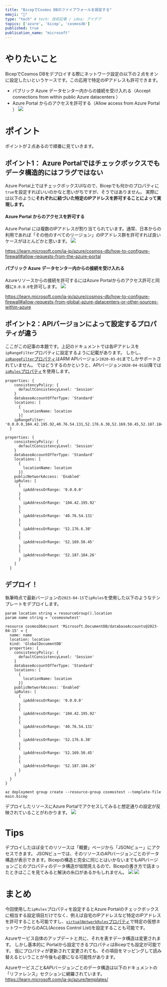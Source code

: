 ```yaml
---
title: "BicepでCosmos DBのファイアウォールを設定する"
emoji: "📑"
type: "tech" # tech: 技術記事 / idea: アイデア
topics: ['azure', 'bicep', 'cosmosdb']
published: true
publication_name: "microsoft"
---
```


# やりたいこと
BicepでCosmos DBをデプロイする際にネットワーク設定の以下の２点をオンに設定したいというケースです。この応用で特定のIPアドレスも許可できます。
- パブリック Azure データセンター内からの接続を受け入れる（Accept connections from within public Azure datacenters
）
- Azure Portal からのアクセスを許可する（Allow access from Azure Portal
）
![](/images/azure-cosmosdb-fwrule-bicep/want.png)

# ポイント
ポイントが２点あるので順番に見ていきます。

## ポイント1： Azure Portalではチェックボックスでもデータ構造的にはフラグではない
Azure Portal上ではチェックボックスUIなので、Bicepでも何かのプロパティに`true`を設定すればいいのかなと思いがちですが、そうではありません。
実際には以下のように**それぞれに紐づいた特定のIPアドレスを許可することによって実現します。**

#### Azure Portal からのアクセスを許可する
Azure Portal には複数のIPアドレスが割り当てられています。通常、日本からの利用であれば「その他のすべてのリージョン」のIPアドレス群を許可すれば良いケースがほとんどかと思います。
![](/images/azure-cosmosdb-fwrule-bicep/portal-ip-list.png)

https://learn.microsoft.com/ja-jp/azure/cosmos-db/how-to-configure-firewall#allow-requests-from-the-azure-portal


#### パブリック Azure データセンター内からの接続を受け入れる
Azureリソースからの接続を許可するにはAzure Portalからのアクセス許可と同様に`0.0.0.0`を許可します。
![](/images/azure-cosmosdb-fwrule-bicep/azure-ip.png)

https://learn.microsoft.com/ja-jp/azure/cosmos-db/how-to-configure-firewall#allow-requests-from-global-azure-datacenters-or-other-sources-within-azure

## ポイント2：APIバージョンによって設定するプロパティが違う
ここがこの記事の本題です。上記のドキュメントでは各IPアドレスを`ipRangeFilter`プロパティに設定するように記載があります。
しかし、[`ipRangeFilter`プロパティ](https://learn.microsoft.com/ja-jp/azure/templates/microsoft.documentdb/2020-03-01/databaseaccounts?pivots=deployment-language-bicep#databaseaccountcreateupdatepropertiesordatabaseaccou)はARM APIバージョン`2020-03-01`までしかサポートされていません。
ではどうするのかというと、APIバージョン`2020-04-01`以降では[`ipRules`プロパティ](https://learn.microsoft.com/ja-jp/azure/templates/microsoft.documentdb/databaseaccounts?pivots=deployment-language-bicep#databaseaccountcreateupdatepropertiesordatabaseaccou)を使用します。

``` bicep:2020-03-01まで
properties: {
    consistencyPolicy: {
      defaultConsistencyLevel: 'Session'
    }
    databaseAccountOfferType: 'Standard'
    locations: [
      {
        locationName: location
      }]
    ipRangeFilter: '0.0.0.0,104.42.195.92,40.76.54.131,52.176.6.30,52.169.50.45,52.187.184.26'
  }
```

``` bicep:2020-04-01以降
properties: {
    consistencyPolicy: {
      defaultConsistencyLevel: 'Session'
    }
    databaseAccountOfferType: 'Standard'
    locations: [
      {
        locationName: location
      }]
    publicNetworkAccess: 'Enabled'
    ipRules: [
      {
        ipAddressOrRange: '0.0.0.0'
      }
      {
        ipAddressOrRange: '104.42.195.92'
      }
      {
        ipAddressOrRange: '40.76.54.131'
      }
      {
        ipAddressOrRange: '52.176.6.30'
      }
      {
        ipAddressOrRange: '52.169.50.45'
      }
      {
        ipAddressOrRange: '52.187.184.26'
      }
    ]
  }
```

## デプロイ！
執筆時点で最新バージョンの`2023-04-15`で`ipRules`を使用した以下のようなテンプレートをデプロイします。

``` bicep:main.bicep
param location string = resourceGroup().location
param name string = 'cosmosnwtest'

resource cosmosDbAccount 'Microsoft.DocumentDB/databaseAccounts@2023-04-15' = {
  name: name
  location: location
  kind: 'GlobalDocumentDB'
  properties: {
    consistencyPolicy: {
      defaultConsistencyLevel: 'Session'
    }
    databaseAccountOfferType: 'Standard'
    locations: [
      {
        locationName: location
      }]
    publicNetworkAccess: 'Enabled'
    ipRules: [
      {
        ipAddressOrRange: '0.0.0.0'
      }
      {
        ipAddressOrRange: '104.42.195.92'
      }
      {
        ipAddressOrRange: '40.76.54.131'
      }
      {
        ipAddressOrRange: '52.176.6.30'
      }
      {
        ipAddressOrRange: '52.169.50.45'
      }
      {
        ipAddressOrRange: '52.187.184.26'
      }
    ]
  }
}

```

```
az deployment group create --resource-group cosmostest --template-file main.bicep
```

デプロイしたリソースにAzure Portalでアクセスしてみると想定通りの設定が反映されていることがわかります。
![](/images/azure-cosmosdb-fwrule-bicep/result.png)


# Tips
デプロイしたほぼ全てのリソースは「概要」ページから「JSONビュー」にアクセスできます。
JSONビューでは、そのリソースのAPIバージョンごとのデータ構造が表示できます。Bicepの構造と完全に同じとはいかないまでもAPIバージョンごとのプロパティのデータ構造が垣間見えるので、Bicepの書き方で詰まったときはここを見てみると解決の糸口があるかもしれません。
![](/images/azure-cosmosdb-fwrule-bicep/tips.png)
![](/images/azure-cosmosdb-fwrule-bicep/json-view.png)


# まとめ
今回使用した`ipRules`プロパティを設定するとAzure Portalのチェックボックスに相当する設定項目だけでなく、例えば自宅のIPアドレスなど特定のIPアドレスを許可することも可能ですし、[`virtualNetworkRules`プロパティ](https://learn.microsoft.com/ja-jp/azure/templates/microsoft.documentdb/2020-03-01/databaseaccounts?pivots=deployment-language-bicep#databaseaccountcreateupdatepropertiesordatabaseaccou)で特定の仮想ネットワークからのACL(Access Control List)を設定することも可能です。

Azureサービス自体のアップデートと共に、それを表すデータ構造は変更されます。
しかし基本的に Portalから設定できるプロパティはBicepでも設定が可能です。
仮にプロパティが更新されて変更されても、その項目をマッピングして読み替えるということが今後も必要になる可能性があります。

Azureサービスごと&APIバージョンごとのデータ構造は以下のドキュメントの「リファレンス」セクションに網羅されています。
https://learn.microsoft.com/ja-jp/azure/templates/
